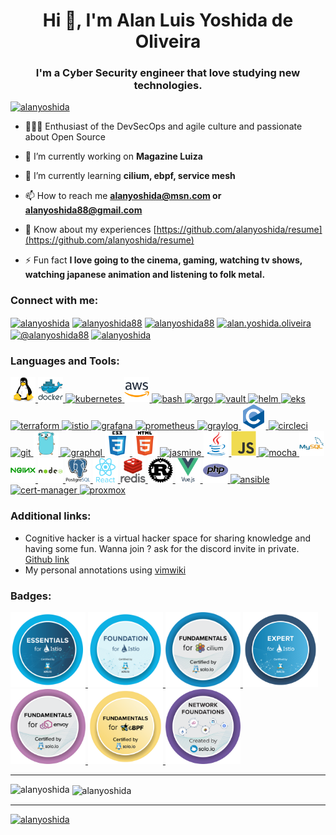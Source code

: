 <h1 align="center">Hi 👋, I'm Alan Luis Yoshida de Oliveira</h1>
<h3 align="center">I'm a Cyber Security engineer that love studying new technologies.</h3>

<p align="left"> <a href="https://twitter.com/alanyoshida" target="blank"><img src="https://img.shields.io/twitter/follow/alanyoshida?logo=twitter&style=for-the-badge" alt="alanyoshida" /></a> </p>

- 👨🏼‍💻 Enthusiast of the DevSecOps and agile culture and passionate about Open Source

- 🔭 I’m currently working on **Magazine Luiza**

- 📝 I’m currently learning **cilium, ebpf, service mesh**

- 📫 How to reach me **alanyoshida@msn.com or alanyoshida88@gmail.com**

- 📄 Know about my experiences [https://github.com/alanyoshida/resume](https://github.com/alanyoshida/resume)

- ⚡ Fun fact **I love going to the cinema, gaming, watching tv shows, watching japanese animation and listening to folk metal.**

<h3 align="left">Connect with me:</h3>
<p align="left">
<a href="https://twitter.com/alanyoshida" target="blank">
  <img align="center" src="https://raw.githubusercontent.com/rahuldkjain/github-profile-readme-generator/master/src/images/icons/Social/twitter.svg" alt="alanyoshida" height="30" width="40" /></a>
<a href="https://linkedin.com/in/alanyoshida88" target="blank">
  <img align="center" src="https://raw.githubusercontent.com/rahuldkjain/github-profile-readme-generator/master/src/images/icons/Social/linked-in-alt.svg" alt="alanyoshida88" height="30" width="40" /></a>
<a href="https://instagram.com/alanyoshida88" target="blank">
  <img align="center" src="https://raw.githubusercontent.com/rahuldkjain/github-profile-readme-generator/master/src/images/icons/Social/instagram.svg" alt="alanyoshida88" height="30" width="40" /></a>
<a href="https://fb.com/alan.yoshida.oliveira" target="blank">
  <img align="center" src="https://raw.githubusercontent.com/rahuldkjain/github-profile-readme-generator/master/src/images/icons/Social/facebook.svg" alt="alan.yoshida.oliveira" height="30" width="40" /></a>
<a href="https://medium.com/@alanyoshida88" target="blank">
  <img align="center" src="https://raw.githubusercontent.com/rahuldkjain/github-profile-readme-generator/master/src/images/icons/Social/medium.svg" alt="@alanyoshida88" height="30" width="40" /></a>
<a href="https://codepen.io/alanyoshida" target="blank">
  <img align="center" src="https://raw.githubusercontent.com/rahuldkjain/github-profile-readme-generator/master/src/images/icons/Social/codepen.svg" alt="alanyoshida" height="30" width="40" /></a>
</p>

<h3 align="left">Languages and Tools:</h3>
<p align="left"> 
  <a href="https://www.linux.org/" target="_blank" rel="noreferrer"> 
    <img src="https://raw.githubusercontent.com/devicons/devicon/master/icons/linux/linux-original.svg" alt="linux" width="40" height="40"/> </a> 
  <a href="https://www.docker.com/" target="_blank" rel="noreferrer"> 
    <img src="https://raw.githubusercontent.com/devicons/devicon/master/icons/docker/docker-original-wordmark.svg" alt="docker" width="40" height="40"/> </a> 
  <a href="https://kubernetes.io" target="_blank" rel="noreferrer"> 
    <img src="https://www.vectorlogo.zone/logos/kubernetes/kubernetes-icon.svg" alt="kubernetes" width="40" height="40"/> </a> 
  <a href="https://aws.amazon.com" target="_blank" rel="noreferrer"> 
    <img src="https://raw.githubusercontent.com/devicons/devicon/master/icons/amazonwebservices/amazonwebservices-original-wordmark.svg" alt="aws" width="40" height="40"/> </a> 
  <a href="https://www.gnu.org/software/bash/" target="_blank" rel="noreferrer"> 
    <img src="https://www.vectorlogo.zone/logos/gnu_bash/gnu_bash-icon.svg" alt="bash" width="40" height="40"/> </a>
  <a href="https://argoproj.github.io/" target="_blank" rel="noreferrer"> 
   <img src="https://www.vectorlogo.zone/logos/argoprojio/argoprojio-icon.svg" alt="argo" width="40" height="40"/> </a> 
  <a href="https://www.vaultproject.io/" target="_blank" rel="noreferrer"> 
    <img src="https://www.vectorlogo.zone/logos/vaultproject/vaultproject-icon.svg" alt="vault" width="40" height="40"/> </a>
  <a href="https://helm.sh/" target="_blank" rel="noreferrer"> 
    <img src="https://www.vectorlogo.zone/logos/helmsh/helmsh-icon.svg" alt="helm" width="40" height="40"/> </a>
  <a href="https://aws.amazon.com/pt/eks/" target="_blank" rel="noreferrer"> 
    <img src="https://www.vectorlogo.zone/logos/amazon_eks/amazon_eks-icon.svg" alt="eks" width="40" height="40"/> </a>
  <a href="https://www.terraform.io/" target="_blank" rel="noreferrer"> 
    <img src="https://www.vectorlogo.zone/logos/terraformio/terraformio-icon.svg" alt="terraform" width="40" height="40"/>   </a>
  <a href="https://istio.io/" target="_blank" rel="noreferrer"> 
    <img src="https://www.vectorlogo.zone/logos/istioio/istioio-icon.svg" alt="istio" width="40" height="40"/> </a>
  <a href="https://grafana.com/" target="_blank" rel="noreferrer"> 
    <img src="https://www.vectorlogo.zone/logos/grafana/grafana-icon.svg" alt="grafana" width="40" height="40"/> </a>
  <a href="https://prometheus.io/" target="_blank" rel="noreferrer"> 
    <img src="https://www.vectorlogo.zone/logos/prometheusio/prometheusio-icon.svg" alt="prometheus" width="40" height="40"/> </a>
  <a href="https://www.graylog.org/" target="_blank" rel="noreferrer"> 
    <img src="https://www.vectorlogo.zone/logos/graylog/graylog-icon.svg" alt="graylog" width="40" height="40"/> </a>
  <a href="https://www.cprogramming.com/" target="_blank" rel="noreferrer"> 
    <img src="https://raw.githubusercontent.com/devicons/devicon/master/icons/c/c-original.svg" alt="c" width="40" height="40"/> </a> 
  <a href="https://circleci.com" target="_blank" rel="noreferrer"> 
    <img src="https://www.vectorlogo.zone/logos/circleci/circleci-icon.svg" alt="circleci" width="40" height="40"/> </a> 
  <a href="https://git-scm.com/" target="_blank" rel="noreferrer"> 
    <img src="https://www.vectorlogo.zone/logos/git-scm/git-scm-icon.svg" alt="git" width="40" height="40"/> </a> 
  <a href="https://golang.org" target="_blank" rel="noreferrer"> 
    <img src="https://raw.githubusercontent.com/devicons/devicon/master/icons/go/go-original.svg" alt="go" width="40" height="40"/> </a> 
  <a href="https://graphql.org" target="_blank" rel="noreferrer"> 
    <img src="https://www.vectorlogo.zone/logos/graphql/graphql-icon.svg" alt="graphql" width="40" height="40"/> </a> 
  <a href="https://www.w3schools.com/css/" target="_blank" rel="noreferrer"> 
    <img src="https://raw.githubusercontent.com/devicons/devicon/master/icons/css3/css3-original-wordmark.svg" alt="css3" width="40" height="40"/> </a> 
  <a href="https://www.w3.org/html/" target="_blank" rel="noreferrer"> 
    <img src="https://raw.githubusercontent.com/devicons/devicon/master/icons/html5/html5-original-wordmark.svg" alt="html5" width="40" height="40"/> </a> 
  <a href="https://jasmine.github.io/" target="_blank" rel="noreferrer"> 
    <img src="https://www.vectorlogo.zone/logos/jasmine/jasmine-icon.svg" alt="jasmine" width="40" height="40"/> </a> 
  <a href="https://www.java.com" target="_blank" rel="noreferrer"> 
    <img src="https://raw.githubusercontent.com/devicons/devicon/master/icons/java/java-original.svg" alt="java" width="40" height="40"/> </a> 
  <a href="https://developer.mozilla.org/en-US/docs/Web/JavaScript" target="_blank" rel="noreferrer"> 
    <img src="https://raw.githubusercontent.com/devicons/devicon/master/icons/javascript/javascript-original.svg" alt="javascript" width="40" height="40"/> </a> 
  <a href="https://mochajs.org" target="_blank" rel="noreferrer"> 
    <img src="https://www.vectorlogo.zone/logos/mochajs/mochajs-icon.svg" alt="mocha" width="40" height="40"/> </a> 
  <a href="https://www.mysql.com/" target="_blank" rel="noreferrer"> 
    <img src="https://raw.githubusercontent.com/devicons/devicon/master/icons/mysql/mysql-original-wordmark.svg" alt="mysql" width="40" height="40"/> </a> 
  <a href="https://www.nginx.com" target="_blank" rel="noreferrer"> 
    <img src="https://raw.githubusercontent.com/devicons/devicon/master/icons/nginx/nginx-original.svg" alt="nginx" width="40" height="40"/> </a> 
  <a href="https://nodejs.org" target="_blank" rel="noreferrer"> 
    <img src="https://raw.githubusercontent.com/devicons/devicon/master/icons/nodejs/nodejs-original-wordmark.svg" alt="nodejs" width="40" height="40"/> </a> 
  <a href="https://www.postgresql.org" target="_blank" rel="noreferrer"> 
    <img src="https://raw.githubusercontent.com/devicons/devicon/master/icons/postgresql/postgresql-original-wordmark.svg" alt="postgresql" width="40" height="40"/> </a> 
  <a href="https://reactjs.org/" target="_blank" rel="noreferrer"> 
    <img src="https://raw.githubusercontent.com/devicons/devicon/master/icons/react/react-original-wordmark.svg" alt="react" width="40" height="40"/> </a> 
  <a href="https://redis.io" target="_blank" rel="noreferrer"> 
    <img src="https://raw.githubusercontent.com/devicons/devicon/master/icons/redis/redis-original-wordmark.svg" alt="redis" width="40" height="40"/> </a> 
  <a href="https://www.rust-lang.org" target="_blank" rel="noreferrer"> 
    <img src="https://raw.githubusercontent.com/devicons/devicon/master/icons/rust/rust-plain.svg" alt="rust" width="40" height="40"/> </a> 
  <a href="https://vuejs.org/" target="_blank" rel="noreferrer"> 
    <img src="https://raw.githubusercontent.com/devicons/devicon/master/icons/vuejs/vuejs-original-wordmark.svg" alt="vuejs" width="40" height="40"/> </a> 
  <a href="https://www.php.net" target="_blank" rel="noreferrer"> 
    <img src="https://raw.githubusercontent.com/devicons/devicon/master/icons/php/php-original.svg" alt="php" width="40" height="40"/> </a> 
  <a href="https://www.ansible.com/" target="_blank" rel="noreferrer"> 
    <img src="https://www.vectorlogo.zone/logos/ansible/ansible-icon.svg" alt="ansible" width="40" height="40"/> </a> 
  <a href="https://cert-manager.io/" target="_blank" rel="noreferrer"> 
    <img src="https://camo.githubusercontent.com/c96e0fde1ae73d7f466c8b9dbee0003ebf714be2f2c733a305d5c3cd250fb4bc/68747470733a2f2f7265732e636c6f7564696e6172792e636f6d2f737461727475702d6772696e642f696d6167652f75706c6f61642f635f66696c6c2c6470725f322e302c665f6175746f2c675f63656e7465722c685f313038302c715f3130302c775f313038302f76312f6763732f706c6174666f726d2d646174612d636e63662f6576656e74732f636572742d6d616e616765722d6c6f676f2e706e67" alt="cert-manager" width="40" height="40"/> </a> 
  <a href="https://www.proxmox.com/en/" target="_blank" rel="noreferrer"> 
    <img src="https://raw.githubusercontent.com/simple-icons/simple-icons/master/icons/proxmox.svg" alt="proxmox" width="40" height="40"/> </a> 


</p>

<h3 align="left">Additional links:</h3>

- Cognitive hacker is a virtual hacker space for sharing knowledge and having some fun. Wanna join ? ask for the discord invite in private. [Github link](https://github.com/cognitivehacker)
- My personal annotations using [vimwiki](https://alanyoshida.github.io/vimwiki/)

<h3 align="left">Badges:</h3>
<a href="https://www.credly.com/badges/b266410f-2087-4e62-a253-aeb5b7bb6673/twitter" target="_blank" rel="noreferrer"> 
    <img src="images\Solo_Workshop_Badge_050521_v5.png" alt="istio workshop" width="120" height="120"/> </a> 
<a href="https://www.credly.com/badges/6872d671-113c-4cea-98a6-ec7c3469aab4/twitter" target="_blank" rel="noreferrer"> 
    <img src="images\Solo_Workshop_Basics_Badge_061621_v4.png" alt="istio workshop" width="120" height="120"/> </a> 
<a href="https://www.credly.com/badges/5b91b43a-8ea1-4d10-b10d-cb761aff4b3a/public_url" target="_blank" rel="noreferrer"> 
    <img src="images\fundamentals-for-cilium-by-solo-io.png" alt="cilium workshop" width="120" height="120"/> </a> 
<a href="https://www.credly.com/badges/5b91b43a-8ea1-4d10-b10d-cb761aff4b3a/public_url" target="_blank" rel="noreferrer"> 
    <img src="images\Solo_Workshop_Expert_Badge_060321_v1__1_.png" alt="cilium workshop" width="120" height="120"/> </a>     
<a href="https://www.credly.com/badges/480f11bc-32bf-4999-b593-1dc114106f51/public_url" target="_blank" rel="noreferrer"> 
    <img src="images\envoy.png" alt="envoy workshop" width="120" height="120"/> </a>     
<a href="https://www.credly.com/badges/d6f7bdfe-a8c4-4e69-8ea5-400c0d0f7a04/public_url" target="_blank" rel="noreferrer"> 
    <img src="images\fundamentals_ebpf.png" alt="ebpf workshop" width="120" height="120"/> </a>     
<a href="https://www.credly.com/badges/068ce928-6580-404d-ac59-e0d10d153a8e/public_url" target="_blank" rel="noreferrer"> 
    <img src="images\Solo_Workshop_Network_Foundations.png" alt="Network Foundations" width="120" height="120"/> </a>     

<hr />

<p><img align="left" src="https://github-readme-stats.vercel.app/api/top-langs?username=alanyoshida&show_icons=true&locale=en&layout=compact" alt="alanyoshida" /></p>

<p>&nbsp;<img align="center" src="https://github-readme-stats.vercel.app/api?username=alanyoshida&show_icons=true&locale=en" alt="alanyoshida" /></p>
<hr />
<p align="left"> <a href="https://github.com/ryo-ma/github-profile-trophy"><img src="https://github-profile-trophy.vercel.app/?username=alanyoshida" alt="alanyoshida" /></a> </p>
